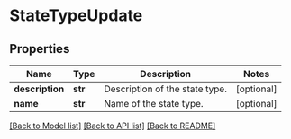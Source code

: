 # StateTypeUpdate

## Properties
Name | Type | Description | Notes
------------ | ------------- | ------------- | -------------
**description** | **str** | Description of the state type. | [optional] 
**name** | **str** | Name of the state type. | [optional] 

[[Back to Model list]](../README.md#documentation-for-models) [[Back to API list]](../README.md#documentation-for-api-endpoints) [[Back to README]](../README.md)

